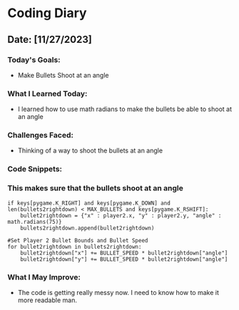 # Coding Diary

## Date: [11/27/2023]

### Today's Goals:

- Make Bullets Shoot at an angle

### What I Learned Today:

- I learned how to use math radians to make the bullets be able to shoot at an angle


### Challenges Faced:

- Thinking of a way to shoot the bullets at an angle

### Code Snippets:
### This makes sure that the bullets shoot at an angle
    if keys[pygame.K_RIGHT] and keys[pygame.K_DOWN] and len(bullets2rightdown) < MAX_BULLETS and keys[pygame.K_RSHIFT]:
        bullet2rightdown = {"x" : player2.x, "y" : player2.y, "angle" : math.radians(75)}
        bullets2rightdown.append(bullet2rightdown)
        
    #Set Player 2 Bullet Bounds and Bullet Speed
    for bullet2rightdown in bullets2rightdown:
        bullet2rightdown["x"] += BULLET_SPEED * bullet2rightdown["angle"]
        bullet2rightdown["y"] += BULLET_SPEED * bullet2rightdown["angle"]
        

### What I May Improve:

- The code is getting really messy now. I need to know how to make it more readable man. 